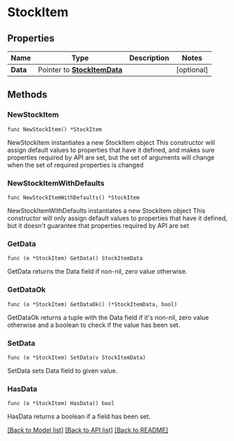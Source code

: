 # StockItem

## Properties

Name | Type | Description | Notes
------------ | ------------- | ------------- | -------------
**Data** | Pointer to [**StockItemData**](StockItemData.md) |  | [optional] 

## Methods

### NewStockItem

`func NewStockItem() *StockItem`

NewStockItem instantiates a new StockItem object
This constructor will assign default values to properties that have it defined,
and makes sure properties required by API are set, but the set of arguments
will change when the set of required properties is changed

### NewStockItemWithDefaults

`func NewStockItemWithDefaults() *StockItem`

NewStockItemWithDefaults instantiates a new StockItem object
This constructor will only assign default values to properties that have it defined,
but it doesn't guarantee that properties required by API are set

### GetData

`func (o *StockItem) GetData() StockItemData`

GetData returns the Data field if non-nil, zero value otherwise.

### GetDataOk

`func (o *StockItem) GetDataOk() (*StockItemData, bool)`

GetDataOk returns a tuple with the Data field if it's non-nil, zero value otherwise
and a boolean to check if the value has been set.

### SetData

`func (o *StockItem) SetData(v StockItemData)`

SetData sets Data field to given value.

### HasData

`func (o *StockItem) HasData() bool`

HasData returns a boolean if a field has been set.


[[Back to Model list]](../README.md#documentation-for-models) [[Back to API list]](../README.md#documentation-for-api-endpoints) [[Back to README]](../README.md)


